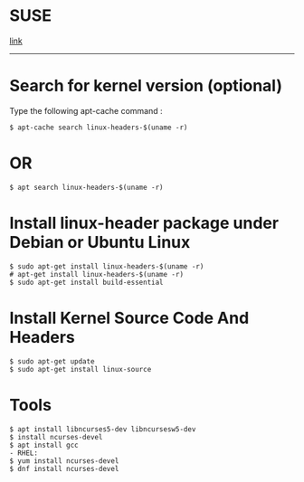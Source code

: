 # SUSE
[link](https://github.com/nu11secur1ty/Compiling-the-Linux-Kernel-the-SUSE-way)

--------------------------------------------------------------------------------------------------------

# Search for kernel version (optional)

Type the following apt-cache command :

```
$ apt-cache search linux-headers-$(uname -r)
```

# OR

```
$ apt search linux-headers-$(uname -r)
```
# Install linux-header package under Debian or Ubuntu Linux

```
$ sudo apt-get install linux-headers-$(uname -r)
# apt-get install linux-headers-$(uname -r)
$ sudo apt-get install build-essential

```

#  Install Kernel Source Code And Headers

```
$ sudo apt-get update
$ sudo apt-get install linux-source 
```
# Tools
```
$ apt install libncurses5-dev libncursesw5-dev
$ install ncurses-devel
$ apt install gcc
- RHEL:
$ yum install ncurses-devel
$ dnf install ncurses-devel
```


